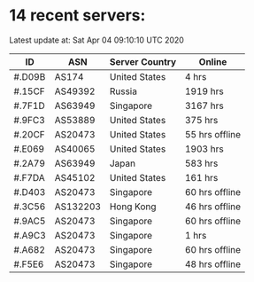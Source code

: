 # 14 recent servers:

Latest update at: Sat Apr 04 09:10:10 UTC 2020

| ID | ASN | Server Country | Online |
| -- | --- | -------------- | ------ |
| #.D09B | AS174 | United States | 4 hrs |
| #.15CF | AS49392 | Russia | 1919 hrs |
| #.7F1D | AS63949 | Singapore | 3167 hrs |
| #.9FC3 | AS53889 | United States | 375 hrs |
| #.20CF | AS20473 | United States | 55 hrs offline |
| #.E069 | AS40065 | United States | 1903 hrs |
| #.2A79 | AS63949 | Japan | 583 hrs |
| #.F7DA | AS45102 | United States | 161 hrs |
| #.D403 | AS20473 | Singapore | 60 hrs offline |
| #.3C56 | AS132203 | Hong Kong | 46 hrs offline |
| #.9AC5 | AS20473 | Singapore | 60 hrs offline |
| #.A9C3 | AS20473 | Singapore | 1 hrs |
| #.A682 | AS20473 | Singapore | 60 hrs offline |
| #.F5E6 | AS20473 | Singapore | 48 hrs offline |

